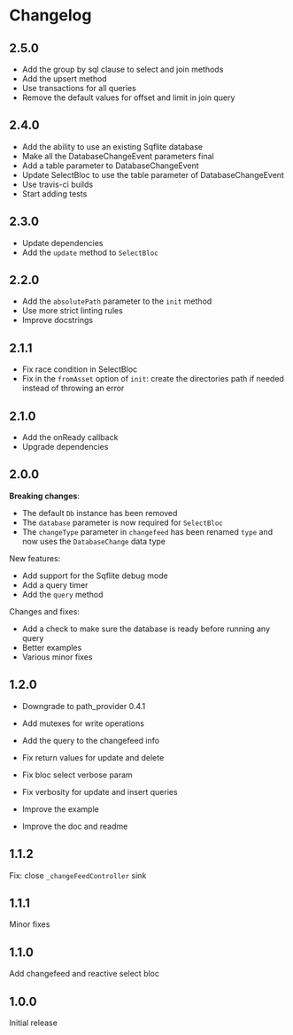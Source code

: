 # Changelog

## 2.5.0

- Add the group by sql clause to select and join methods
- Add the upsert method
- Use transactions for all queries
- Remove the default values for offset and limit in join query

## 2.4.0

- Add the ability to use an existing Sqflite database
- Make all the DatabaseChangeEvent parameters final
- Add a table parameter to DatabaseChangeEvent
- Update SelectBloc to use the table parameter of DatabaseChangeEvent
- Use travis-ci builds
- Start adding tests 

## 2.3.0

- Update dependencies
- Add the `update` method to `SelectBloc`

## 2.2.0

- Add the `absolutePath` parameter to the `init` method
- Use more strict linting rules
- Improve docstrings

## 2.1.1

- Fix race condition in SelectBloc
- Fix in the `fromAsset` option of `init`: create the directories path if needed instead of throwing an error

## 2.1.0

- Add the onReady callback
- Upgrade dependencies

## 2.0.0

**Breaking changes**:

- The default `Db` instance has been removed
- The `database` parameter is now required for `SelectBloc`
- The `changeType` parameter in `changefeed` has been renamed `type` and now uses the `DatabaseChange` data type

New features:

- Add support for the Sqflite debug mode
- Add a query timer
- Add the `query` method

Changes and fixes:

- Add a check to make sure the database is ready before running any query
- Better examples
- Various minor fixes


## 1.2.0

- Downgrade to path_provider 0.4.1
- Add mutexes for write operations
- Add the query to the changefeed info

- Fix return values for update and delete
- Fix bloc select verbose param
- Fix verbosity for update and insert queries
- Improve the example
- Improve the doc and readme

## 1.1.2

Fix: close `_changeFeedController` sink

## 1.1.1

Minor fixes

## 1.1.0

Add changefeed and reactive select bloc

## 1.0.0

Initial release

